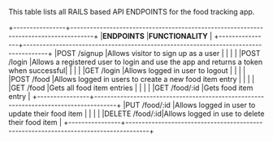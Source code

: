 This table lists all RAILS based API ENDPOINTS for the food tracking app.

+----------------+-------------------------------------------------------------------------------------+
|**ENDPOINTS**   |**FUNCTIONALITY**                                                                    |
+----------------+-------------------------------------------------------------------------------------+
|POST /signup    |Allows visitor to sign up as a user                                                  |
|                |                                                                                     |
|POST /login     |Allows a registered user to login and use the app and returns a token when successful|
|                |                                                                                     |
|GET /login      |Allows logged in user to logout                                                      |
|                |                                                                                     |
|POST /food      |Allows logged in users to create a new food item entry                               |
|                |                                                                                     |
|GET /food       |Gets all food item entries                                                           |
|                |                                                                                     |
|GET /food/:id   |Gets food item entry                                                                 |
+----------------+-------------------------------------------------------------------------------------+
|PUT /food/:id   |Allows logged in user to update their food item                                      |
|                |                                                                                     |
|DELETE /food/:id|Allows logged in use to delete their food item                                       |
+----------------+-------------------------------------------------------------------------------------+